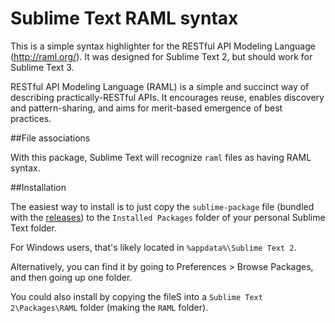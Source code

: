 Sublime Text RAML syntax
=======================

This is a simple syntax highlighter for the RESTful API Modeling Language (http://raml.org/). It was designed for Sublime Text 2, but should work for Sublime Text 3.

RESTful API Modeling Language (RAML) is a simple and succinct way of describing practically-RESTful APIs. It encourages reuse, enables discovery and pattern-sharing, and aims for merit-based emergence of best practices.

##File associations

With this package, Sublime Text will recognize `raml` files as having RAML syntax.

##Installation

The easiest way to install is to just copy the `sublime-package` file (bundled with the [releases](hhttps://github.com/restful-api-modeling-lang/raml-sumblime-plugin/releases)) to the `Installed Packages` folder of your personal Sublime Text folder.

For Windows users, that's likely located in `%appdata%\Sublime Text 2`.

Alternatively, you can find it by going to Preferences > Browse Packages, and then going up one folder.

You could also install by copying the fileS into a `Sublime Text 2\Packages\RAML` folder (making the `RAML` folder).